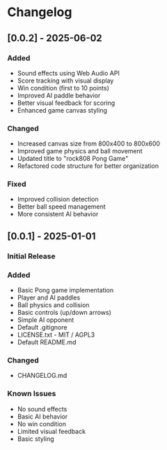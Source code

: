 # Changelog

## [0.0.2] - 2025-06-02
### Added
- Sound effects using Web Audio API
- Score tracking with visual display
- Win condition (first to 10 points)
- Improved AI paddle behavior
- Better visual feedback for scoring
- Enhanced game canvas styling

### Changed
- Increased canvas size from 800x400 to 800x600
- Improved game physics and ball movement
- Updated title to "rock808 Pong Game"
- Refactored code structure for better organization

### Fixed
- Improved collision detection
- Better ball speed management
- More consistent AI behavior

## [0.0.1] - 2025-01-01
### Initial Release

### Added
- Basic Pong game implementation
- Player and AI paddles
- Ball physics and collision
- Basic controls (up/down arrows)
- Simple AI opponent
- Default .gitignore
- LICENSE.txt - MIT / AGPL3
- Default README.md

### Changed
- CHANGELOG.md

### Known Issues
- No sound effects
- Basic AI behavior
- No win condition
- Limited visual feedback
- Basic styling

